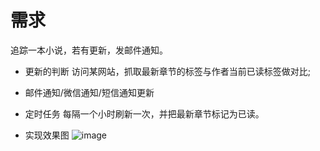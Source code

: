 # 需求 
追踪一本小说，若有更新，发邮件通知。

* 更新的判断
  访问某网站，抓取最新章节的标签与作者当前已读标签做对比;

* 邮件通知/微信通知/短信通知更新
  

* 定时任务
  每隔一个小时刷新一次，并把最新章节标记为已读。


* 实现效果图
![image](https://github.com/wgh815600709qq/follow-note/1.png)
